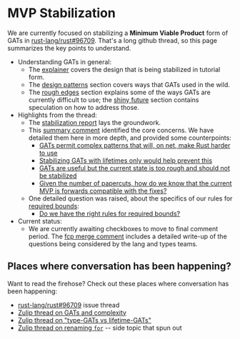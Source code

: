 # MVP Stabilization

We are currently focused on stabilizing a **Minimum Viable Product** form of GATs in [rust-lang/rust#96709]. That's a long github thread, so this page summarizes the key points to understand.

* Understanding GATs in general:
    * The [explainer](./explainer.md) covers the design that is being stabilized in tutorial form.
    * The [design patterns](./design_patterns.md) section covers ways that GATs used in the wild.
    * The [rough edges](./explainer/rough_edges.md) section explains some of the ways GATs are currently difficult to use; the [shiny future](./shiny_future.md) section contains speculation on how to address those.
* Highlights from the thread:
    * The [stabilization report](https://github.com/rust-lang/rust/pull/96709#issue-1225460272) lays the groundwork.
    * This [summary comment](https://github.com/rust-lang/rust/pull/96709#issuecomment-1129311660) identified the core concerns. We have detailed them here in more depth, and provided some counterpoints:
        * [GATs permit complex patterns that will, on net, make Rust harder to use](./mvp/concern-too-complex.md)
        * [Stabilizing GATs with lifetimes only would help prevent this](./mvp/concern-lifetimes-only.md)
        * [GATs are useful but the current state is too rough and should not be stabilized](./mvp/concern-too-rough.md)
        * [Given the number of papercuts, how do we know that the current MVP is forwards compatible with the fixes?](./mvp/concern-backcompat.md)
    * One detailed question was raised, about the specifics of our rules for [required bounds](explainer/required_bounds.md):
        * [Do we have the right rules for required bounds?](./mvp/concern-right-rules-for-required-bounds.md)
* Current status:
    * We are currently awaiting checkboxes to move to final comment period. The [fcp merge comment](https://github.com/rust-lang/rust/pull/96709#issuecomment-1181931456) includes a detailed write-up of the questions being considered by the lang and types teams.


[rust-lang/rust#96709]: https://github.com/rust-lang/rust/pull/96709
[rust-lang/rust#96709]: https://github.com/rust-lang/rust/pull/96709



## Places where conversation has been happening?

Want to read the firehose? Check out these places where conversation has been happening:

* [rust-lang/rust#96709][] issue thread
* [Zulip thread on GATs and complexity](https://rust-lang.zulipchat.com/#narrow/stream/213817-t-lang/topic/GATs.20and.20complexity)
* [Zulip thread on "type-GATs vs lifetime-GATs"](https://rust-lang.zulipchat.com/#narrow/stream/213817-t-lang/topic/type-GATs.20vs.20lifetime-GATs.20.5Bfrom.20GATs.20and.20complexity.5D)
* [Zulip thread on renaming `for`](https://rust-lang.zulipchat.com/#narrow/stream/213817-t-lang/topic/renaming.20.02klzzwxh.3A0000.03) -- side topic that spun out